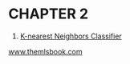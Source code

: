 # CHAPTER 2

<!-- This chapter focuses on regularization. -->


1. [K-nearest Neighbors Classifier](https://code.themlsbook.com/chapter2/knn.html)


www.themlsbook.com

